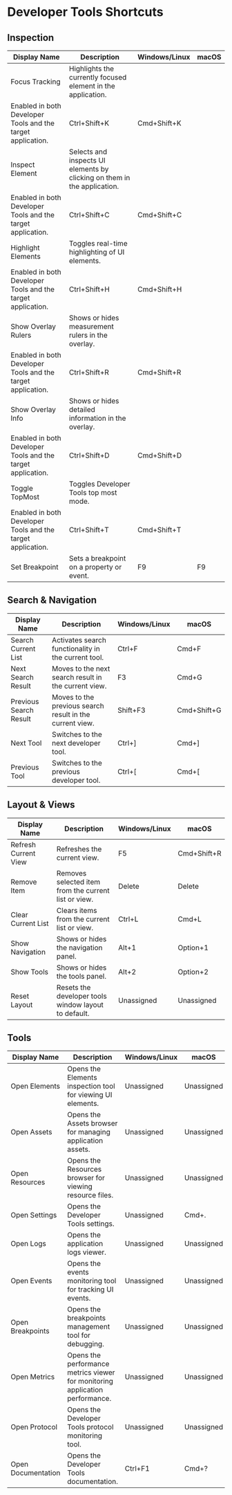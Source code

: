 # Developer Tools Shortcuts

## Inspection

| Display Name | Description | Windows/Linux | macOS |
|--------------|-------------|---------------|-------|
| Focus Tracking | Highlights the currently focused element in the application.  
Enabled in both Developer Tools and the target application. | Ctrl+Shift+K | Cmd+Shift+K |
| Inspect Element | Selects and inspects UI elements by clicking on them in the application.  
Enabled in both Developer Tools and the target application. | Ctrl+Shift+C | Cmd+Shift+C |
| Highlight Elements | Toggles real-time highlighting of UI elements.  
Enabled in both Developer Tools and the target application. | Ctrl+Shift+H | Cmd+Shift+H |
| Show Overlay Rulers | Shows or hides measurement rulers in the overlay.  
Enabled in both Developer Tools and the target application. | Ctrl+Shift+R | Cmd+Shift+R |
| Show Overlay Info | Shows or hides detailed information in the overlay.  
Enabled in both Developer Tools and the target application. | Ctrl+Shift+D | Cmd+Shift+D |
| Toggle TopMost | Toggles Developer Tools top most mode.  
Enabled in both Developer Tools and the target application. | Ctrl+Shift+T | Cmd+Shift+T |
| Set Breakpoint | Sets a breakpoint on a property or event. | F9 | F9 |

## Search & Navigation

| Display Name | Description | Windows/Linux | macOS |
|--------------|-------------|---------------|-------|
| Search Current List | Activates search functionality in the current tool. | Ctrl+F | Cmd+F |
| Next Search Result | Moves to the next search result in the current view. | F3 | Cmd+G |
| Previous Search Result | Moves to the previous search result in the current view. | Shift+F3 | Cmd+Shift+G |
| Next Tool | Switches to the next developer tool. | Ctrl+] | Cmd+] |
| Previous Tool | Switches to the previous developer tool. | Ctrl+[ | Cmd+[ |

## Layout & Views

| Display Name | Description | Windows/Linux | macOS |
|--------------|-------------|---------------|-------|
| Refresh Current View | Refreshes the current view. | F5 | Cmd+Shift+R  |
| Remove Item | Removes selected item from the current list or view. | Delete | Delete |
| Clear Current List | Clears items from the current list or view. | Ctrl+L | Cmd+L |
| Show Navigation | Shows or hides the navigation panel. | Alt+1 | Option+1 |
| Show Tools | Shows or hides the tools panel. | Alt+2 | Option+2 |
| Reset Layout | Resets the developer tools window layout to default. | Unassigned | Unassigned |

## Tools

| Display Name | Description | Windows/Linux | macOS |
|--------------|-------------|---------------|-------|
| Open Elements | Opens the Elements inspection tool for viewing UI elements. | Unassigned | Unassigned |
| Open Assets | Opens the Assets browser for managing application assets. | Unassigned | Unassigned |
| Open Resources | Opens the Resources browser for viewing resource files. | Unassigned | Unassigned |
| Open Settings | Opens the Developer Tools settings. | Unassigned | Cmd+. |
| Open Logs | Opens the application logs viewer. | Unassigned | Unassigned |
| Open Events | Opens the events monitoring tool for tracking UI events. | Unassigned | Unassigned |
| Open Breakpoints | Opens the breakpoints management tool for debugging. | Unassigned | Unassigned |
| Open Metrics | Opens the performance metrics viewer for monitoring application performance. | Unassigned | Unassigned |
| Open Protocol | Opens the Developer Tools protocol monitoring tool. | Unassigned | Unassigned |
| Open Documentation | Opens the Developer Tools documentation. | Ctrl+F1 | Cmd+? |